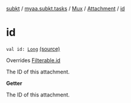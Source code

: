 [subkt](../../../index.md) / [myaa.subkt.tasks](../../index.md) / [Mux](../index.md) / [Attachment](index.md) / [id](./id.md)

# id

`val id: `[`Long`](https://kotlinlang.org/api/latest/jvm/stdlib/kotlin/-long/index.html) [(source)](https://github.com/Myaamori/SubKt/blob/0.1.4/src/main/kotlin/myaa/subkt/tasks/muxtask.kt#L83)

Overrides [Filterable.id](../../-filterable/id.md)

The ID of this attachment.

**Getter**

The ID of this attachment.

